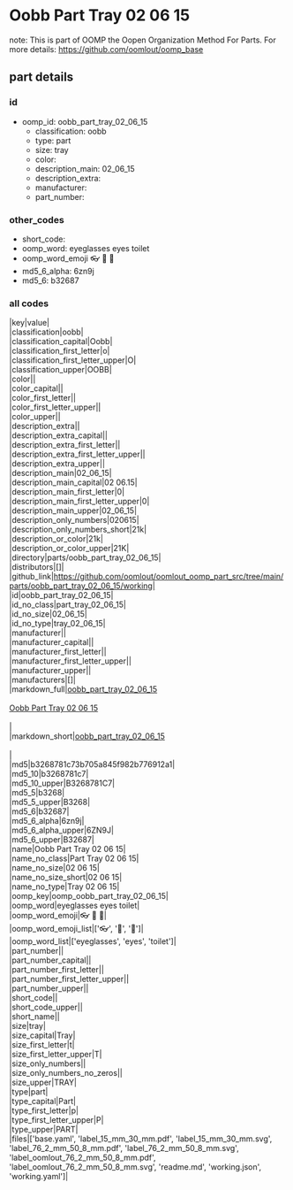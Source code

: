 # Oobb Part Tray 02 06 15  

note: This is part of OOMP the Oopen Organization Method For Parts. For more details: https://github.com/oomlout/oomp_base

##  part details





### id
* oomp_id: oobb_part_tray_02_06_15
  * classification: oobb
  * type: part
  * size: tray
  * color: 
  * description_main: 02_06_15
  * description_extra: 
  * manufacturer: 
  * part_number: 

### other_codes
* short_code: 
* oomp_word: eyeglasses eyes toilet
* oomp_word_emoji :eyeglasses: :eyes: :toilet:
* md5_6_alpha: 6zn9j
* md5_6: b32687

### all codes 
|key|value|  
|classification|oobb|  
|classification_capital|Oobb|  
|classification_first_letter|o|  
|classification_first_letter_upper|O|  
|classification_upper|OOBB|  
|color||  
|color_capital||  
|color_first_letter||  
|color_first_letter_upper||  
|color_upper||  
|description_extra||  
|description_extra_capital||  
|description_extra_first_letter||  
|description_extra_first_letter_upper||  
|description_extra_upper||  
|description_main|02_06_15|  
|description_main_capital|02 06.15|  
|description_main_first_letter|0|  
|description_main_first_letter_upper|0|  
|description_main_upper|02_06_15|  
|description_only_numbers|020615|  
|description_only_numbers_short|21k|  
|description_or_color|21k|  
|description_or_color_upper|21K|  
|directory|parts/oobb_part_tray_02_06_15|  
|distributors|[]|  
|github_link|https://github.com/oomlout/oomlout_oomp_part_src/tree/main/parts/oobb_part_tray_02_06_15/working|  
|id|oobb_part_tray_02_06_15|  
|id_no_class|part_tray_02_06_15|  
|id_no_size|02_06_15|  
|id_no_type|tray_02_06_15|  
|manufacturer||  
|manufacturer_capital||  
|manufacturer_first_letter||  
|manufacturer_first_letter_upper||  
|manufacturer_upper||  
|manufacturers|[]|  
|markdown_full|[oobb_part_tray_02_06_15](https://github.com/oomlout/oomlout_oomp_part_src/tree/main/parts/oobb_part_tray_02_06_15/working)<br>[](https://github.com/oomlout/oomlout_oomp_part_src/tree/main/parts/oobb_part_tray_02_06_15/working)<br>[Oobb Part Tray 02 06 15](https://github.com/oomlout/oomlout_oomp_part_src/tree/main/parts/oobb_part_tray_02_06_15/working)<br><br>|  
|markdown_short|[oobb_part_tray_02_06_15](https://github.com/oomlout/oomlout_oomp_part_src/tree/main/parts/oobb_part_tray_02_06_15/working)<br><br>|  
|md5|b3268781c73b705a845f982b776912a1|  
|md5_10|b3268781c7|  
|md5_10_upper|B3268781C7|  
|md5_5|b3268|  
|md5_5_upper|B3268|  
|md5_6|b32687|  
|md5_6_alpha|6zn9j|  
|md5_6_alpha_upper|6ZN9J|  
|md5_6_upper|B32687|  
|name|Oobb Part Tray 02 06 15|  
|name_no_class|Part Tray 02 06 15|  
|name_no_size|02 06 15|  
|name_no_size_short|02 06 15|  
|name_no_type|Tray 02 06 15|  
|oomp_key|oomp_oobb_part_tray_02_06_15|  
|oomp_word|eyeglasses eyes toilet|  
|oomp_word_emoji|:eyeglasses: :eyes: :toilet:|  
|oomp_word_emoji_list|[':eyeglasses:', ':eyes:', ':toilet:']|  
|oomp_word_list|['eyeglasses', 'eyes', 'toilet']|  
|part_number||  
|part_number_capital||  
|part_number_first_letter||  
|part_number_first_letter_upper||  
|part_number_upper||  
|short_code||  
|short_code_upper||  
|short_name||  
|size|tray|  
|size_capital|Tray|  
|size_first_letter|t|  
|size_first_letter_upper|T|  
|size_only_numbers||  
|size_only_numbers_no_zeros||  
|size_upper|TRAY|  
|type|part|  
|type_capital|Part|  
|type_first_letter|p|  
|type_first_letter_upper|P|  
|type_upper|PART|  
|files|['base.yaml', 'label_15_mm_30_mm.pdf', 'label_15_mm_30_mm.svg', 'label_76_2_mm_50_8_mm.pdf', 'label_76_2_mm_50_8_mm.svg', 'label_oomlout_76_2_mm_50_8_mm.pdf', 'label_oomlout_76_2_mm_50_8_mm.svg', 'readme.md', 'working.json', 'working.yaml']|  
